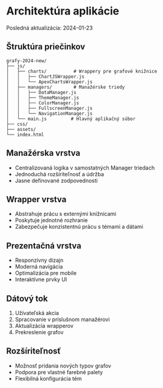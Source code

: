 # Architektúra aplikácie
Posledná aktualizácia: 2024-01-23

## Štruktúra priečinkov
```
grafy-2024-new/
├── js/
│   ├── charts/          # Wrappery pre grafové knižnice
│   │   ├── ChartJSWrapper.js
│   │   └── ApexChartsWrapper.js
│   ├── managers/        # Manažérske triedy
│   │   ├── DataManager.js
│   │   ├── ThemeManager.js
│   │   ├── ColorManager.js
│   │   ├── FullscreenManager.js
│   │   └── NavigationManager.js
│   └── main.js         # Hlavný aplikačný súbor
├── css/
├── assets/
└── index.html
```

## Manažérska vrstva
- Centralizovaná logika v samostatných Manager triedach
- Jednoduchá rozšíriteľnosť a údržba
- Jasne definované zodpovednosti

## Wrapper vrstva
- Abstrahuje prácu s externými knižnicami
- Poskytuje jednotné rozhranie
- Zabezpečuje konzistentnú prácu s témami a dátami

## Prezentačná vrstva
- Responzívny dizajn
- Moderná navigácia
- Optimalizácia pre mobile
- Interaktívne prvky UI

## Dátový tok
1. Užívateľská akcia
2. Spracovanie v príslušnom manažérovi
3. Aktualizácia wrapperov
4. Prekreslenie grafov

## Rozšíriteľnosť
- Možnosť pridania nových typov grafov
- Podpora pre vlastné farebné palety
- Flexibilná konfigurácia tém
